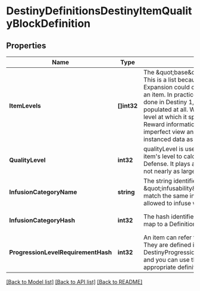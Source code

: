 # DestinyDefinitionsDestinyItemQualityBlockDefinition

## Properties
Name | Type | Description | Notes
------------ | ------------- | ------------- | -------------
**ItemLevels** | **[]int32** | The \&quot;base\&quot; defined level of an item. This is a list because, in theory, each Expansion could define its own base level for an item.  In practice, not only was that never done in Destiny 1, but now this isn&#39;t even populated at all. When it&#39;s not populated, the level at which it spawns has to be inferred by Reward information, of which BNet receives an imperfect view and will only be reliable on instanced data as a result. | [optional] [default to null]
**QualityLevel** | **int32** | qualityLevel is used in combination with the item&#39;s level to calculate stats like Attack and Defense. It plays a role in that calculation, but not nearly as large as itemLevel does. | [optional] [default to null]
**InfusionCategoryName** | **string** | The string identifier for this item&#39;s \&quot;infusability\&quot;, if any.   Items that match the same infusionCategoryName are allowed to infuse with each other. | [optional] [default to null]
**InfusionCategoryHash** | **int32** | The hash identifier for the infusion. It does not map to a Definition entity. | [optional] [default to null]
**ProgressionLevelRequirementHash** | **int32** | An item can refer to pre-set level requirements. They are defined in DestinyProgressionLevelRequirementDefinition, and you can use this hash to find the appropriate definition. | [optional] [default to null]

[[Back to Model list]](../README.md#documentation-for-models) [[Back to API list]](../README.md#documentation-for-api-endpoints) [[Back to README]](../README.md)



